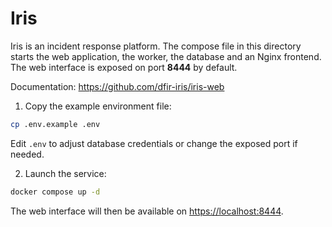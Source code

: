 # Iris

Iris is an incident response platform. The compose file in this directory starts
the web application, the worker, the database and an Nginx frontend. The web
interface is exposed on port **8444** by default.

Documentation: <https://github.com/dfir-iris/iris-web>

1. Copy the example environment file:

```bash
cp .env.example .env
```
Edit `.env` to adjust database credentials or change the exposed port if needed.

2. Launch the service:

```bash
docker compose up -d
```
The web interface will then be available on [https://localhost:8444](https://localhost:8444).
